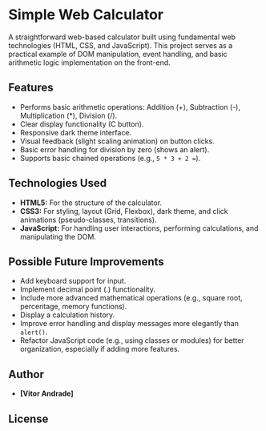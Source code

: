# Simple Web Calculator

A straightforward web-based calculator built using fundamental web technologies (HTML, CSS, and JavaScript). This project serves as a practical example of DOM manipulation, event handling, and basic arithmetic logic implementation on the front-end.

## Features

* Performs basic arithmetic operations: Addition (+), Subtraction (-), Multiplication (*), Division (/).
* Clear display functionality (C button).
* Responsive dark theme interface.
* Visual feedback (slight scaling animation) on button clicks.
* Basic error handling for division by zero (shows an alert).
* Supports basic chained operations (e.g., `5 * 3 + 2 =`).

## Technologies Used

* **HTML5:** For the structure of the calculator.
* **CSS3:** For styling, layout (Grid, Flexbox), dark theme, and click animations (pseudo-classes, transitions).
* **JavaScript:** For handling user interactions, performing calculations, and manipulating the DOM.





## Possible Future Improvements

* Add keyboard support for input.
* Implement decimal point (.) functionality.
* Include more advanced mathematical operations (e.g., square root, percentage, memory functions).
* Display a calculation history.
* Improve error handling and display messages more elegantly than `alert()`.
* Refactor JavaScript code (e.g., using classes or modules) for better organization, especially if adding more features.

## Author

* **[Vitor Andrade]**

## License

